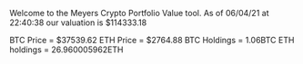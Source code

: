 Welcome to the Meyers Crypto Portfolio Value tool. 
As of 06/04/21 at 22:40:38 our valuation is $114333.18 

BTC Price = $37539.62
 ETH Price = $2764.88
BTC Holdings = 1.06BTC
 ETH holdings = 26.960005962ETH 
